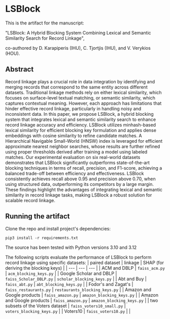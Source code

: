 
# LSBlock
This is the artifact for the manuscript:

"LSBlock: A Hybrid Blocking System Combining Lexical and Semantic Similarity Search for Record Linkage", 

co-authored by D. Karapiperis (IHU), C. Tjortjis (IHU), and V. Verykios (HOU).


## Abstract
Record linkage plays a crucial role in data integration by identifying and merging records that correspond to the same entity across different datasets. Traditional linkage methods rely on either lexical similarity, which focuses on surface-level textual matching, or semantic similarity, which captures contextual meaning. However, each approach has limitations that hinder effective record linkage, particularly in handling noisy and inconsistent data. In this paper, we propose LSBlock, a hybrid blocking system that integrates lexical and semantic similarity search to enhance record linkage accuracy and efficiency. LSBlock utilizes minhash-based lexical similarity for efficient blocking key formulation and applies dense embeddings with cosine similarity to refine candidate matches. A Hierarchical Navigable Small-World (HNSW) index is leveraged for efficient approximate nearest neighbor searches, whose results are further refined using proper thresholds derived after training a model using labeled matches. Our experimental evaluation on six real-world datasets demonstrates that LSBlock significantly outperforms state-of-the-art blocking techniques in terms of recall, precision, and F1-score, achieving a balanced trade-off between efficiency and effectiveness. LSBlock consistently achieves recall above $0.95$ and precision above $0.70$, when using structured data, outperforming its competitors by a large margin. These findings highlight the advantages of integrating lexical and semantic similarity in record linkage tasks, making LSBlock a robust solution for scalable record linkage.


## Running the artifact
Clone the repo and install project's dependencies:
```
pip3 install -r requirements.txt
```
The source has been tested with Python versions 3.10 and 3.12

 
The following scripts evaluate the performance of LSBlock to perform record linkage using specific datasets:
| paired dataset | linkage | SHAP (for deriving the blocking keys) |
| --- | --- | --- |
| ACM and DBLP | `faiss_acm.py` | `acm_blocking_keys.py` |
| Google Scholar and DBLP | `faiss_Scholar_DBLP.py` | `scholar_blocking_keys.py` |
| Abt and Buy | `faiss_abt.py` | `abt_blocking_keys.py` |
| Fodor's and Zagat's | `faiss_restaurants.py` | `restaurants_blocking_keys.py` |
| Amazon and Google products | `faiss_amazon.py` | `amazon_blocking_keys.py` |
| Amazon and Google products | `faiss_amazon.py` | `amazon_blocking_keys.py` |
| two subsets of the Voters dataset | `faiss_voters10_small.py` | `voters_blocking_keys.py` |
| Voters10 | `faiss_voters10.py` | |

  
   
